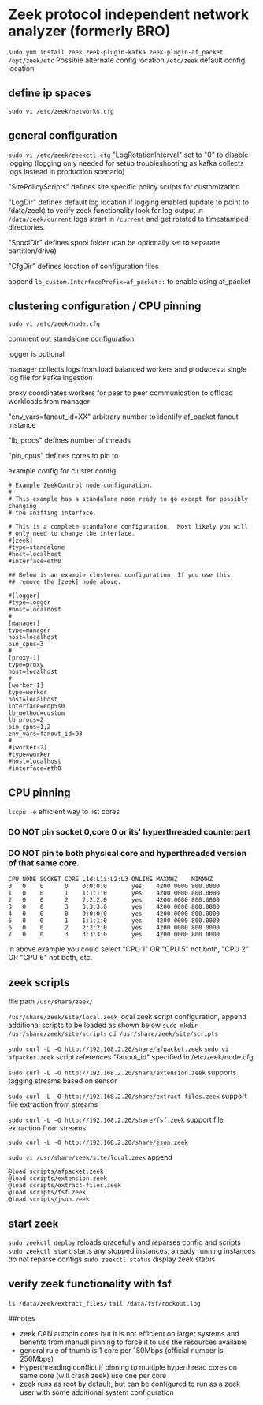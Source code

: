 # Zeek protocol independent network analyzer (formerly BRO)
`sudo yum install zeek zeek-plugin-kafka zeek-plugin-af_packet`
`/opt/zeek/etc` Possible alternate config location
`/etc/zeek` default config location


## define ip spaces
`sudo vi /etc/zeek/networks.cfg`

## general configuration
`sudo vi /etc/zeek/zeekctl.cfg`
"LogRotationInterval" set to "0" to disable logging (logging only needed for setup troubleshooting as kafka collects logs instead in production scenario)

"SitePolicyScripts" defines site specific policy scripts for customization

"LogDir" defines default log location if logging enabled (update to point to /data/zeek)
to verify  zeek functionality look for log output in `/data/zeek/current` logs strart in `/current` and get rotated to timestamped directories.

"SpoolDir" defines spool folder (can be optionally set to separate partition/drive)

"CfgDir" defines location of configuration files

append
`lb_custom.InterfacePrefix=af_packet::` to enable using af_packet

## clustering configuration / CPU pinning
`sudo vi /etc/zeek/node.cfg`

comment out standalone configuration

logger is optional

manager collects logs from load balanced workers and produces a single log file for kafka ingestion

proxy coordinates workers for peer to peer communication to offload workloads from manager

"env_vars=fanout_id=XX" arbitrary number to identify af_packet fanout instance

"lb_procs" defines number of threads

"pin_cpus" defines cores to pin to


example config for cluster config
```
# Example ZeekControl node configuration.
#
# This example has a standalone node ready to go except for possibly changing
# the sniffing interface.

# This is a complete standalone configuration.  Most likely you will
# only need to change the interface.
#[zeek]
#type=standalone
#host=localhost
#interface=eth0

## Below is an example clustered configuration. If you use this,
## remove the [zeek] node above.

#[logger]
#type=logger
#host=localhost
#
[manager]
type=manager
host=localhost
pin_cpus=3
#
[proxy-1]
type=proxy
host=localhost
#
[worker-1]
type=worker
host=localhost
interface=enp5s0
lb_method=custom
lb_procs=2
pin_cpus=1,2
env_vars=fanout_id=93
#
#[worker-2]
#type=worker
#host=localhost
#interface=eth0
```


## CPU pinning
`lscpu -e` efficient way to list cores

### DO NOT pin socket 0,core 0 or its' hyperthreaded counterpart
### DO NOT pin to both physical core and hyperthreaded version of that same core.
```
CPU NODE SOCKET CORE L1d:L1i:L2:L3 ONLINE MAXMHZ    MINMHZ
0   0    0      0    0:0:0:0       yes    4200.0000 800.0000
1   0    0      1    1:1:1:0       yes    4200.0000 800.0000
2   0    0      2    2:2:2:0       yes    4200.0000 800.0000
3   0    0      3    3:3:3:0       yes    4200.0000 800.0000
4   0    0      0    0:0:0:0       yes    4200.0000 800.0000
5   0    0      1    1:1:1:0       yes    4200.0000 800.0000
6   0    0      2    2:2:2:0       yes    4200.0000 800.0000
7   0    0      3    3:3:3:0       yes    4200.0000 800.0000
```
in above example you could select "CPU 1" OR "CPU 5" not both, "CPU 2" OR "CPU 6" not both, etc.

## zeek scripts
file path
`/usr/share/zeek/`

`/usr/share/zeek/site/local.zeek` local zeek script configuration, append additional scripts to be loaded as shown below
`sudo mkdir /usr/share/zeek/site/scripts`
`cd /usr/share/zeek/site/scripts`


`sudo curl -L -O http://192.168.2.20/share/afpacket.zeek`
`sudo vi afpacket.zeek` script references "fanout_id" specified in /etc/zeek/node.cfg

`sudo curl -L -O http://192.168.2.20/share/extension.zeek` supports tagging streams based on sensor

`sudo curl -L -O http://192.168.2.20/share/extract-files.zeek` support file extraction from streams

`sudo curl -L -O http://192.168.2.20/share/fsf.zeek` support file extraction from streams

`sudo curl -L -O http://192.168.2.20/share/json.zeek`

`sudo vi /usr/share/zeek/site/local.zeek`
append
```
@load scripts/afpacket.zeek
@load scripts/extension.zeek
@load scripts/extract-files.zeek
@load scripts/fsf.zeek
@load scripts/json.zeek
```


## start zeek
`sudo zeekctl deploy` reloads gracefully and reparses config and scripts
`sudo zeekctl start` starts any stopped instances, already running instances do not reparse configs
`sudo zeekctl status` display zeek status

## verify zeek functionality with fsf
`ls /data/zeek/extract_files/`
`tail /data/fsf/rockout.log`

##notes
- zeek CAN autopin cores but it is not efficient on larger systems and benefits from manual pinning to force it to use the resources available
- general rule of thumb is 1 core per 180Mbps (official number is 250Mbps)
- Hyperthreading conflict if pinning to multiple hyperthread cores on same core (will crash zeek) use one per core
- zeek runs as root by default, but can be configured to run as a zeek user with some additional system configuration
